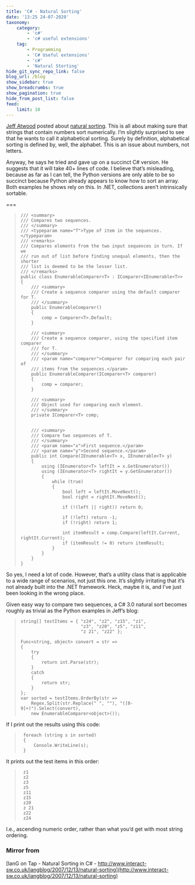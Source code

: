 ```yaml
---
title: 'C# - Natural Sorting'
date: '13:25 24-07-2020'
taxonomy:
    category:
        - 'c#'
        - 'c# useful extensions'
    tag:
        - Programming
        - 'C# Useful extensions'
        - 'c#'
        - 'Natural Storting'
hide_git_sync_repo_link: false
blog_url: /blog
show_sidebar: true
show_breadcrumbs: true
show_pagination: true
hide_from_post_list: false
feed:
    limit: 10
---
```


[Jeff Atwood](http://www.codinghorror.com/blog/) posted about [natural sorting](http://www.codinghorror.com/blog/archives/001018.html). This is all about making sure that strings that contain numbers sort numerically. I’m slightly surprised to see that he wants to call it alphabetical sorting. Surely by definition, alphabetical sorting is defined by, well, the alphabet. This is an issue about numbers, not letters.

Anyway, he says he tried and gave up on a succinct C# version. He suggests that it will take 40+ lines of code. I believe that’s misleading, because as far as I can tell, the Python versions are only able to be so succinct because Python already appears to know how to sort an array. Both examples he shows rely on this. In .NET, collections aren’t intrinsically sortable.

===

>     /// <summary>
>     /// Compares two sequences.
>     /// </summary>
>     /// <typeparam name="T">Type of item in the sequences.</typeparam>
>     /// <remarks>
>     /// Compares elements from the two input sequences in turn. If we
>     /// run out of list before finding unequal elements, then the shorter
>     /// list is deemed to be the lesser list.
>     /// </remarks>
>     public class EnumerableComparer<T> : IComparer<IEnumerable<T>>
>     {
>         /// <summary>
>         /// Create a sequence comparer using the default comparer for T.
>         /// </summary>
>         public EnumerableComparer()
>         {
>             comp = Comparer<T>.Default;
>         }
>     
>         /// <summary>
>         /// Create a sequence comparer, using the specified item comparer
>         /// for T.
>         /// </summary>
>         /// <param name="comparer">Comparer for comparing each pair of
>         /// items from the sequences.</param>
>         public EnumerableComparer(IComparer<T> comparer)
>         {
>             comp = comparer;
>         }
>     
>         /// <summary>
>         /// Object used for comparing each element.
>         /// </summary>
>         private IComparer<T> comp;
>     
>     
>         /// <summary>
>         /// Compare two sequences of T.
>         /// </summary>
>         /// <param name="x">First sequence.</param>
>         /// <param name="y">Second sequence.</param>
>         public int Compare(IEnumerable<T> x, IEnumerable<T> y)
>         {
>             using (IEnumerator<T> leftIt = x.GetEnumerator())
>             using (IEnumerator<T> rightIt = y.GetEnumerator())
>             {
>                 while (true)
>                 {
>                     bool left = leftIt.MoveNext();
>                     bool right = rightIt.MoveNext();
>     
>                     if (!(left || right)) return 0;
>     
>                     if (!left) return -1;
>                     if (!right) return 1;
>     
>                     int itemResult = comp.Compare(leftIt.Current, rightIt.Current);
>                     if (itemResult != 0) return itemResult;
>                 }
>             }
>         }
>     }

So yes, I need a lot of code. However, that’s a utility class that is applicable to a wide range of scenarios, not just this one. It’s slightly irritating that it’s not already built into the .NET framework. Heck, maybe it is, and I’ve just been looking in the wrong place.

Given easy way to compare two sequences, a C# 3.0 natural sort becomes roughly as trivial as the Python examples in Jeff’s blog:

>     string[] testItems = { "z24", "z2", "z15", "z1",
>                            "z3", "z20", "z5", "z11",
>                            "z 21", "z22" };
>     
>     Func<string, object> convert = str =>
>     {   
>         try
>         {
>             return int.Parse(str);
>         }
>         catch
>         {
>             return str;
>         }
>     };
>     var sorted = testItems.OrderBy(str =>
>         Regex.Split(str.Replace(" ", ""), "([0-9]+)").Select(convert),
>         new EnumerableComparer<object>());    

If I print out the results using this code:

>      foreach (string s in sorted)
>      {
>          Console.WriteLine(s);
>      }

It prints out the test items in this order:

>      z1
>      z2
>      z3
>      z5
>      z11
>      z15
>      z20
>      z 21
>      z22
>      z24

I.e., ascending numeric order, rather than what you’d get with most string ordering.

### Mirror from
[IanG on Tap - Natural Sorting in C# - http://www.interact-sw.co.uk/iangblog/2007/12/13/natural-sorting](http://www.interact-sw.co.uk/iangblog/2007/12/13/natural-sorting)
